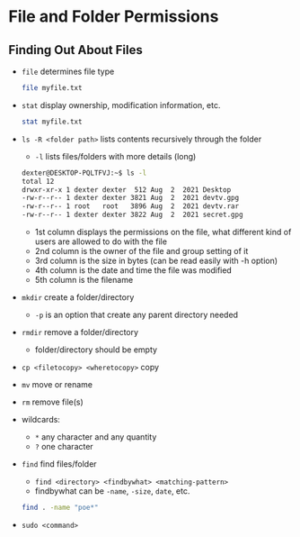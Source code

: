 # File and Folder Permissions

## Finding Out About Files

- `file` determines file type

  ```bash
  file myfile.txt
  ```

- `stat` display ownership, modification information, etc.

  ```bash
  stat myfile.txt
  ```

- `ls -R <folder path>` lists contents recursively through the folder

  - `-l` lists files/folders with more details (long)

  ```bash
  dexter@DESKTOP-PQLTFVJ:~$ ls -l
  total 12
  drwxr-xr-x 1 dexter dexter  512 Aug  2  2021 Desktop
  -rw-r--r-- 1 dexter dexter 3821 Aug  2  2021 devtv.gpg
  -rw-r--r-- 1 root   root   3896 Aug  2  2021 devtv.rar
  -rw-r--r-- 1 dexter dexter 3822 Aug  2  2021 secret.gpg
  ```
  - 1st column displays the permissions on the file, what different kind of users are allowed to do with the file
  - 2nd column is the owner of the file and group setting of it
  - 3rd column is the size in bytes (can be read easily with -h option)
  - 4th column is the date and time the file was modified
  - 5th column is the filename

- `mkdir` create a folder/directory
    - `-p` is an option that create any parent directory needed
- `rmdir` remove a folder/directory
    - folder/directory should be empty
- `cp <filetocopy> <wheretocopy>` copy
- `mv` move or rename
- `rm` remove file(s)

- wildcards:
    - `*` any character and any quantity
    - `?` one character

- `find` find files/folder
    - `find <directory> <findbywhat> <matching-pattern>`
    - findbywhat can be `-name`, `-size`, `date`, etc.
    ```bash
    find . -name "poe*"
    ```

- `sudo <command>`